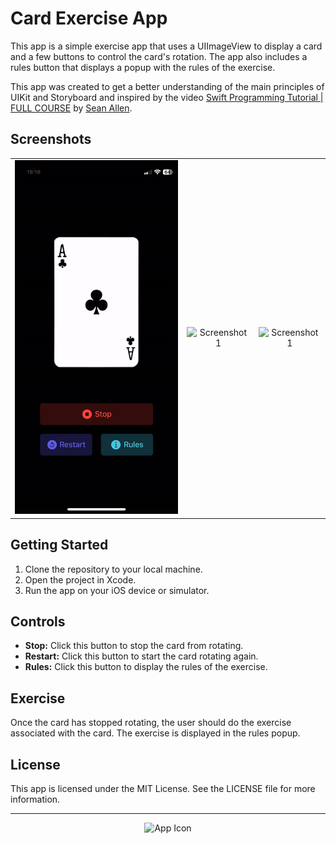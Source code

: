 # Card Exercise App

This app is a simple exercise app that uses a UIImageView to display a card and a few buttons to control the card's rotation. The app also includes a rules button that displays a popup with the rules of the exercise.

This app was created to get a better understanding of the main principles of UIKit and Storyboard and inspired by the video [Swift Programming Tutorial | FULL COURSE](https://www.youtube.com/watch?v=CwA1VWP0Ldw) by [Sean Allen](https://www.youtube.com/@seanallen).

## Screenshots

<p align="center">
  <table>
    <tr>
      <td align="center">
        <img src="https://github.com/ilyapaddubny/Card-Workout/blob/main/Card%20Workout/CW1.gif" width="300" alt="Screenshot 1">
      </td>
      <td align="center">
        <img src="https://github.com/ilyapaddubny/Card-Workout/blob/main/Card%20Workout/CW2.gif" width="300" alt="Screenshot 1">
      </td>
      <td align="center">
        <img src="https://github.com/ilyapaddubny/Card-Workout/blob/main/Card%20Workout/CW3.gif" width="300" alt="Screenshot 1">
      </td>
    </tr>
  </table>
</p>


## Getting Started

1. Clone the repository to your local machine.
2. Open the project in Xcode.
3. Run the app on your iOS device or simulator.

## Controls

* **Stop:** Click this button to stop the card from rotating.
* **Restart:** Click this button to start the card rotating again.
* **Rules:** Click this button to display the rules of the exercise.

## Exercise

Once the card has stopped rotating, the user should do the exercise associated with the card. The exercise is displayed in the rules popup.


## License

This app is licensed under the MIT License. See the LICENSE file for more information.


---
<p align="center">
  <img src="https://github.com/ilyapaddubny/LumiCount/assets/33945343/8b09ae33-61eb-48b9-9262-0c597586656a" width="80" alt="App Icon">
</p>

